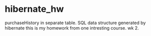 # hibernate_hw
purchaseHistory in separate table. SQL data structure generated by hibernate
this is my homework from one intresting course.
wk 2.
